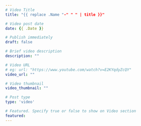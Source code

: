 ```yaml
---
# Video Title
title: "{{ replace .Name "-" " " | title }}"

# Video post date
date: {{ .Date }}

# Publish immediately
draft: false

# Brief video description
description: ""

# Video URL
# eg: url: "https://www.youtube.com/watch?v=E2KYqdyZcQY"
video_url: ""

# Video thumbnail
video_thumbnail: ""

# Post type
type: 'video'

# Featured. Specify true or false to show on Video section
featured: 
---
```


<!--- Do not write any content here. The front matter is the only required information. -->
